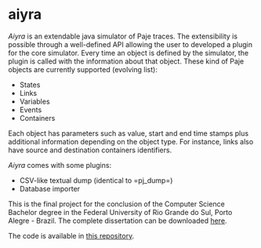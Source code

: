 # aiyra

*Aiyra* is an extendable java simulator of Paje traces. The
extensibility is possible through a well-defined API allowing the user
to developed a plugin for the core simulator. Every time an object is
defined by the simulator, the plugin is called with the information
about that object. These kind of Paje objects are currently supported
(evolving list):

  - States
  - Links
  - Variables
  - Events
  - Containers

Each object has parameters such as value, start and end time stamps
plus additional information depending on the object type. For
instance, links also have source and destination containers identifiers.

*Aiyra* comes with some plugins:

  - CSV-like textual dump (identical to =pj_dump=)
  - Database importer

This is the final project for the conclusion of the Computer Science Bachelor degree in the Federal University of Rio Grande do Sul, Porto Alegre - Brazil. The complete dissertation can be downloaded [here](http://hdl.handle.net/10183/147645). 

The code is available in [this repository](https://github.com/taisbellini/aiyra).
